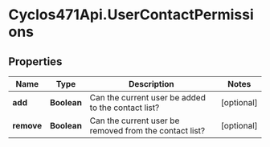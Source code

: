 # Cyclos471Api.UserContactPermissions

## Properties
Name | Type | Description | Notes
------------ | ------------- | ------------- | -------------
**add** | **Boolean** | Can the current user be added to the contact list? | [optional] 
**remove** | **Boolean** | Can the current user be removed from the contact list? | [optional] 


